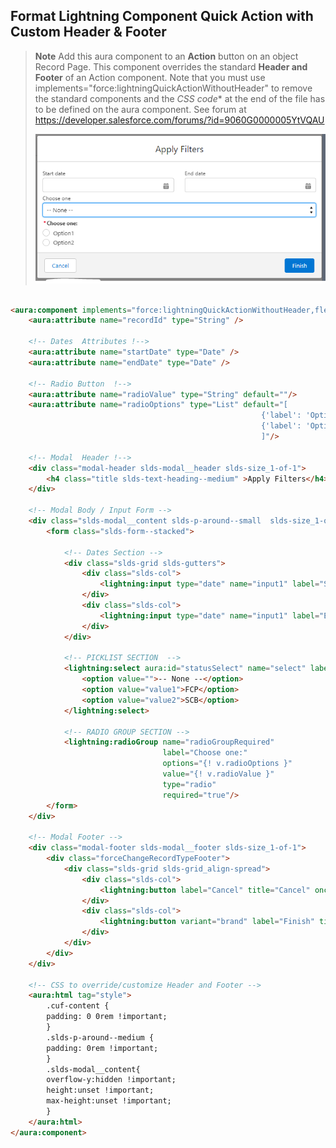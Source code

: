 ## Format Lightning Component Quick Action with Custom Header & Footer 
>**Note** 
>Add this aura component to an **Action** button on an object Record Page. This component overrides the standard **Header and Footer** of an Action component.
>Note that you must use implements="force:lightningQuickActionWithoutHeader" to remove the standard components and the *CSS code** at the end of the file has to be defined on the aura component. See forum at https://developer.salesforce.com/forums/?id=9060G0000005YtVQAU  
><p align="center">
><img src="https://github.com/JPVBMR/Salesforce/blob/main/Resources/Format%20Lightning%20Component%20Quick%20action%20with%20Custom%20headerfooter.PNG" >
></p>
  
```html

<aura:component implements="force:lightningQuickActionWithoutHeader,flexipage:availableForRecordHome,force:hasRecordId" access="global" >
    <aura:attribute name="recordId" type="String" />
    
    <!-- Dates  Attributes !-->
    <aura:attribute name="startDate" type="Date" />
    <aura:attribute name="endDate" type="Date" />
    
    <!-- Radio Button  !-->
    <aura:attribute name="radioValue" type="String" default=""/>
    <aura:attribute name="radioOptions" type="List" default="[
                                                        {'label': 'Option1', 'value': 'value1'},
                                                        {'label': 'Option2', 'value': 'value2'}
                                                        ]"/>
    
	<!-- Modal  Header !-->    
    <div class="modal-header slds-modal__header slds-size_1-of-1">
        <h4 class="title slds-text-heading--medium" >Apply Filters</h4>
    </div>
    
    <!-- Modal Body / Input Form -->    
    <div class="slds-modal__content slds-p-around--small  slds-size_1-of-1 slds-is-relative" aura:id="modalbody" id="modalbody">
        <form class="slds-form--stacked">
            
            <!-- Dates Section --> 
            <div class="slds-grid slds-gutters">
                <div class="slds-col">
                    <lightning:input type="date" name="input1" label="Start date" value="{!v.startDate}"/>
                </div>
                <div class="slds-col">
                    <lightning:input type="date" name="input1" label="End date" value="{!v.endDate}"/>
                </div>
            </div>

            <!-- PICKLIST SECTION  --> 
            <lightning:select aura:id="statusSelect" name="select" label="Choose one">
                <option value="">-- None --</option>
                <option value="value1">FCP</option>
                <option value="value2">SCB</option>
            </lightning:select>
            
            <!-- RADIO GROUP SECTION --> 
            <lightning:radioGroup name="radioGroupRequired"
                                  label="Choose one:"
                                  options="{! v.radioOptions }"
                                  value="{! v.radioValue }"
                                  type="radio"
                                  required="true"/>
        </form> 
    </div>   
    
    <!-- Modal Footer -->
    <div class="modal-footer slds-modal__footer slds-size_1-of-1">
        <div class="forceChangeRecordTypeFooter">
            <div class="slds-grid slds-grid_align-spread">
                <div class="slds-col">
                    <lightning:button label="Cancel" title="Cancel" onclick="{! c.cancel }"/>
                </div>
                <div class="slds-col">
                	<lightning:button variant="brand" label="Finish" title="Finish" onclick="{! c.finish }" />
                </div>
            </div>
        </div>
    </div>

    <!-- CSS to override/customize Header and Footer --> 
    <aura:html tag="style">
        .cuf-content {
        padding: 0 0rem !important;
        }
        .slds-p-around--medium {
        padding: 0rem !important;
        }       
        .slds-modal__content{
        overflow-y:hidden !important;
        height:unset !important;
        max-height:unset !important;
        }
    </aura:html>
</aura:component>

```






